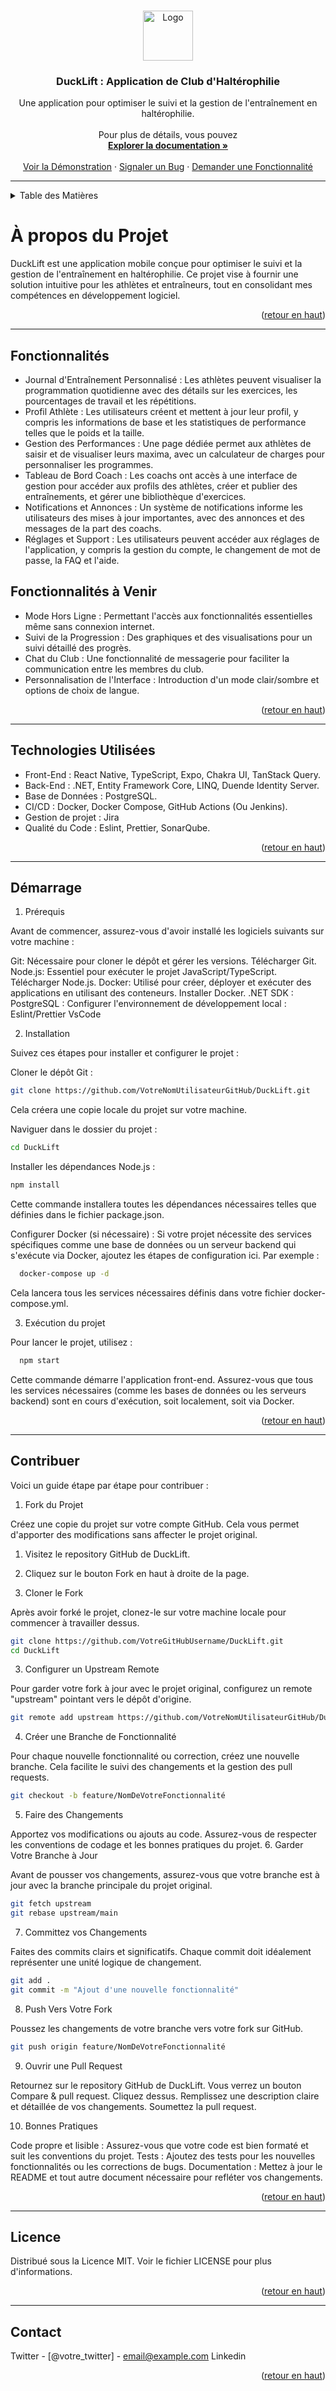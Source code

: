 <a name="readme-top"></a>

<!-- LOGO DU PROJET -->
<br />
<div align="center">
  <a href="https://github.com/Netsbump/DuckLift">
    <img src="chemin-vers-votre-logo-si-disponible" alt="Logo" width="80" height="80">
  </a>
<h3 align="center">DuckLift : Application de Club d'Haltérophilie</h3>
  <p align="center">
    Une application pour optimiser le suivi et la gestion de l'entraînement en haltérophilie.
    <br />
    <br />
    Pour plus de détails, vous pouvez 
    <br />
    <a href="https://github.com/Netsbump/duckLift/wiki"><strong>Explorer la documentation »</strong></a>
    <br />
    <br />
    <a href="votre-url-de-demo-si-disponible">Voir la Démonstration</a>
    ·
    <a href="https://github.com/Netsbump/DuckLift/issues">Signaler un Bug</a>
    ·
    <a href="https://github.com/Netsbump/DuckLift/pulls">Demander une Fonctionnalité</a>
  </p>
</div>

***

<!-- TABLE DES MATIÈRES -->
<details>
  <summary>Table des Matières</summary>
  <ol>
    <li><a href="#description-du-projet">A propos du projet</a></li>
    <li><a href="#fonctionnalites">Fonctionnalités</a></li>
    <li><a href="#technologies-utilisees">Technologies Utilisées</a></li>
    <li><a href="#demarrage">Démarrage</a></li>
    <li><a href="#contribuer">Contribuer</a></li>
    <li><a href="#licence">Licence</a></li>
    <li><a href="#contact">Contact</a></li>
    <!-- Ajoutez d'autres sections selon vos besoins -->
  </ol>
</details>

<!-- A PROPOS DU PROJET -->
<p id="description-du-projet"></p>

# À propos du Projet

DuckLift est une application mobile conçue pour optimiser le suivi et la gestion de l'entraînement en haltérophilie. Ce projet vise à fournir une solution intuitive pour les athlètes et entraîneurs, tout en consolidant mes compétences en développement logiciel.

<p align="right">(<a href="#readme-top">retour en haut</a>)</p>

***

<!-- FONCTIONNALITES -->
<p id="fonctionnalites"></p>

## Fonctionnalités

- Journal d'Entraînement Personnalisé : Les athlètes peuvent visualiser la programmation quotidienne avec des détails sur les exercices, les pourcentages de travail et les répétitions.
- Profil Athlète : Les utilisateurs créent et mettent à jour leur profil, y compris les informations de base et les statistiques de performance telles que le poids et la taille.
- Gestion des Performances : Une page dédiée permet aux athlètes de saisir et de visualiser leurs maxima, avec un calculateur de charges pour personnaliser les programmes.
- Tableau de Bord Coach : Les coachs ont accès à une interface de gestion pour accéder aux profils des athlètes, créer et publier des entraînements, et gérer une bibliothèque d'exercices.
- Notifications et Annonces : Un système de notifications informe les utilisateurs des mises à jour importantes, avec des annonces et des messages de la part des coachs.
- Réglages et Support : Les utilisateurs peuvent accéder aux réglages de l'application, y compris la gestion du compte, le changement de mot de passe, la FAQ et l'aide.

## Fonctionnalités à Venir

- Mode Hors Ligne : Permettant l'accès aux fonctionnalités essentielles même sans connexion internet.
- Suivi de la Progression : Des graphiques et des visualisations pour un suivi détaillé des progrès.
- Chat du Club : Une fonctionnalité de messagerie pour faciliter la communication entre les membres du club.
- Personnalisation de l'Interface : Introduction d'un mode clair/sombre et options de choix de langue.

<p align="right">(<a href="#readme-top">retour en haut</a>)</p>

***

<!-- TECHNOLOGIES UTILISEES -->
<p id="technologies-utilisees"></p>

## Technologies Utilisées

- Front-End : React Native, TypeScript, Expo, Chakra UI, TanStack Query.
- Back-End : .NET, Entity Framework Core, LINQ, Duende Identity Server.
- Base de Données : PostgreSQL.
- CI/CD : Docker, Docker Compose, GitHub Actions (Ou Jenkins).
- Gestion de projet : Jira
- Qualité du Code : Eslint, Prettier, SonarQube.

<p align="right">(<a href="#readme-top">retour en haut</a>)</p>

***

<!-- DEMARRAGE -->
<p id="demarrage"></p>

## Démarrage

1. Prérequis

Avant de commencer, assurez-vous d'avoir installé les logiciels suivants sur votre machine :

  Git: Nécessaire pour cloner le dépôt et gérer les versions. Télécharger Git.
  Node.js: Essentiel pour exécuter le projet JavaScript/TypeScript. Télécharger Node.js.
  Docker: Utilisé pour créer, déployer et exécuter des applications en utilisant des conteneurs. Installer Docker.
  .NET SDK :
  PostgreSQL : 
  Configurer l'environnement de développement local : Eslint/Prettier VsCode

2. Installation

Suivez ces étapes pour installer et configurer le projet :

  Cloner le dépôt Git :

```bash
git clone https://github.com/VotreNomUtilisateurGitHub/DuckLift.git
```

Cela créera une copie locale du projet sur votre machine.

Naviguer dans le dossier du projet :

```bash
cd DuckLift
```

Installer les dépendances Node.js :

```bash
npm install
```

Cette commande installera toutes les dépendances nécessaires telles que définies dans le fichier package.json.

Configurer Docker (si nécessaire) :
Si votre projet nécessite des services spécifiques comme une base de données ou un serveur backend qui s'exécute via Docker, ajoutez les étapes de configuration ici. Par exemple :

```bash
  docker-compose up -d
```

Cela lancera tous les services nécessaires définis dans votre fichier docker-compose.yml.

3. Exécution du projet

Pour lancer le projet, utilisez :

```bash
  npm start
```

Cette commande démarre l'application front-end. Assurez-vous que tous les services nécessaires (comme les bases de données ou les serveurs backend) sont en cours d'exécution, soit localement, soit via Docker.

<p align="right">(<a href="#readme-top">retour en haut</a>)</p>

***

<!-- CONTRIBUER -->
<p id="contribuer"></p>

## Contribuer

Voici un guide étape par étape pour contribuer :

1. Fork du Projet

Créez une copie du projet sur votre compte GitHub. Cela vous permet d'apporter des modifications sans affecter le projet original.

  1. Visitez le repository GitHub de DuckLift.
  2. Cliquez sur le bouton Fork en haut à droite de la page.

2. Cloner le Fork

Après avoir forké le projet, clonez-le sur votre machine locale pour commencer à travailler dessus.


```bash
git clone https://github.com/VotreGitHubUsername/DuckLift.git
cd DuckLift
```

3. Configurer un Upstream Remote

Pour garder votre fork à jour avec le projet original, configurez un remote "upstream" pointant vers le dépôt d'origine.

```bash
git remote add upstream https://github.com/VotreNomUtilisateurGitHub/DuckLift.git
```

4. Créer une Branche de Fonctionnalité

Pour chaque nouvelle fonctionnalité ou correction, créez une nouvelle branche. Cela facilite le suivi des changements et la gestion des pull requests.

```bash
git checkout -b feature/NomDeVotreFonctionnalité
```

5. Faire des Changements

Apportez vos modifications ou ajouts au code. Assurez-vous de respecter les conventions de codage et les bonnes pratiques du projet.
6. Garder Votre Branche à Jour

Avant de pousser vos changements, assurez-vous que votre branche est à jour avec la branche principale du projet original.


```bash
git fetch upstream
git rebase upstream/main
```

7. Committez vos Changements

Faites des commits clairs et significatifs. Chaque commit doit idéalement représenter une unité logique de changement.

```bash
git add .
git commit -m "Ajout d'une nouvelle fonctionnalité"
```

8. Push Vers Votre Fork

Poussez les changements de votre branche vers votre fork sur GitHub.

```bash
git push origin feature/NomDeVotreFonctionnalité
```

9. Ouvrir une Pull Request

  Retournez sur le repository GitHub de DuckLift.
  Vous verrez un bouton Compare & pull request. Cliquez dessus.
  Remplissez une description claire et détaillée de vos changements.
  Soumettez la pull request.

10. Bonnes Pratiques

  Code propre et lisible : Assurez-vous que votre code est bien formaté et suit les conventions du projet.
  Tests : Ajoutez des tests pour les nouvelles fonctionnalités ou les corrections de bugs.
  Documentation : Mettez à jour le README et tout autre document nécessaire pour refléter vos changements.

<p align="right">(<a href="#readme-top">retour en haut</a>)</p>

***

<!-- LICENCE -->
<p id="licence"></p>

## Licence

Distribué sous la Licence MIT. Voir le fichier LICENSE pour plus d'informations.
<p align="right">(<a href="#readme-top">retour en haut</a>)</p>

***

<!-- CONTACT -->
<p id="contact"></p>

## Contact

Twitter - [@votre_twitter] - email@example.com
Linkedin 

<p align="right">(<a href="#readme-top">retour en haut</a>)</p>
